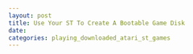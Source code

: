 ```yaml
---
layout: post
title: Use Your ST To Create A Bootable Game Disk
date:
categories: playing_downloaded_atari_st_games
---
```


